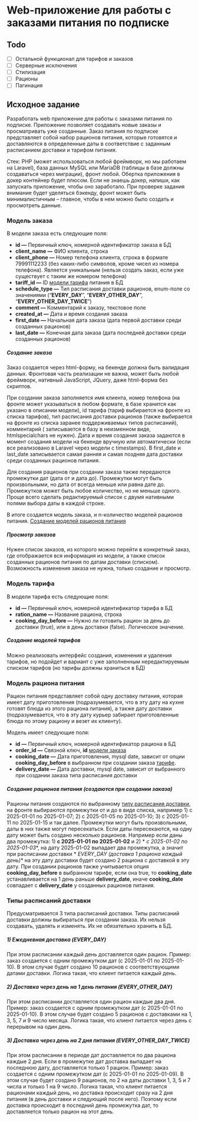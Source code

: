 # Web-приложение для работы с заказами питания по подписке

## Todo

- [ ] Остальной функционал для тарифов и заказов
- [ ] Серверные исключения
- [ ] Стилизация
- [ ] Рационы
- [ ] Пагинация

## Исходное задание

Разработать web приложение для работы с заказами питания по подписке. Приложение позволяет создавать новые заказы и
просматривать уже созданные. Заказ питания по подписке представляет собой набор рационов питания, которые готовятся и
доставляются в определенные даты в соответствие с заданным расписанием доставки и тарифом питания.

Стек: PHP (может использоваться любой фреймворк, но мы работаем на Laravel), база данных MySQL или MariaDB (таблицы в
базе должны создаваться через миграции), фронт любой. Обертка приложения в докер контейнер будет плюсом. Если не знаешь
докер, напиши, как запускать приложение, чтобы оно заработало.
При проверке задания внимание будет уделяться бэкенду, фронт может быть минималистичным – главное, чтобы в нем можно
было создать и просмотреть данные.

### <a name="_модель_зак"></a>Модель заказа

В модели заказа есть следующие поля:
- **id —** Первичный ключ, номерной идентификатор заказа в БД
- **client\_name —** ФИО клиента, строка
- **client\_phone —** Номер телефона клиента, строка в формате 79991112233 (без каких-либо символов, кроме чисел из номера телефона). Является уникальным (нельзя создать заказ, если уже существует с таким же номером телефона)
- **tariff\_id —** ID [модели тарифа](#_модель_тар) питания в БД
- **schedule\_type —** Тип расписания доставки рационов, enum-поле со значениями (“**EVERY\_DAY**”, “**EVERY\_OTHER\_DAY**”, “**EVERY\_OTHER\_DAY\_TWICE**”)
- **comment —** Комментарий к заказу, текстовое поле
- **created\_at —** Дата и время создания заказа
- **first\_date —** Начальная дата заказа (дата первой доставки среди созданных рационов)
- **last\_date —** Конечная дата заказа (дата последней доставки среди созданных рационов)

##### _Создание заказа_

Заказ создается через html-форму, на бекенде должна быть валидация данных. Фронтовая часть реализации не важна, может
быть любой фреймворк, нативный JavaScript, JQuery, даже html-форма без скриптов.

При создании заказа заполняется имя клиента, номер телефона (на фронте может указываться в любом формате, в базе
хранится как указано в описании модели), id тарифа (тариф выбирается на фронте из списка тарифов), тип расписания
доставки рационов (также выбирается на фронте из списка заранее поддерживаемых типов расписаний), комментарий (
записывается в базу в неизменном виде, htmlspecialchars не нужен). Дата и время создания заказа задаются в момент
создания модели на бекенде вручную или автоматически (если все реализовано в Laravel через модели с timestamps). В
first_date и last_date записывается самая ранняя и самая поздняя дата доставки среди созданных рационов питания.

Для создания рационов при создании заказа также передаются промежутки дат (дата от и дата до). Промежутки могут быть
произвольными, но дата от всегда меньше или равна дате до. Промежутков может быть любое количество, но не меньше одного.
Проще всего сделать редактируемый список с двумя нативными полями выбора даты в каждой строке.

В итоге создается модель заказа, и n-количество моделей рационов
питания. [Создание моделей рационов питания](#_создается_)

##### _Просмотр заказов_

Нужен список заказов, из которого можно перейти в конкретный заказ, где отображается вся информация из модели, а также
список созданных рационов питания по датам доставки (списком). Возможность изменения заказа не нужна, только создание и
просмотр.

### <a name="_модель_тар"></a>Модель тарифа

В модели тарифа есть следующие поля:
- **id —** Первичный ключ, номерной идентификатор тарифа в БД
- **ration_name —** Название рациона, строка
- **cooking_day_before —** Нужно ли готовить рацион за день до доставки (true), или в день доставки (false). Логическое
значение.

##### _Создание моделей тарифов_

Можно реализовать интерфейс создания, изменения и удаления тарифов, но подойдет и вариант с уже заполненным
нередактируемым списком тарифов (но тарифы должны храниться в БД)

### <a name="_модель_рац"></a>Модель рациона питания

Рацион питания представляет собой одну доставку питания, которая имеет дату приготовления (подразумевается, что в эту
дату на кухне готовят блюда из этого рациона питания), а также дату доставки (подразумевается, что в эту дату курьер
забирает приготовленные блюда по этому рациону и везет их клиенту).

Модель имеет следующие поля:
- **id —** Первичный ключ, номерной идентификатор рациона в БД
- **order_id —** Связной ключ, **id** [модели заказа](#_модель_зак)
- **cooking_date —** Дата приготовления, mysql date, зависит от опции **cooking_day_before** в выбранном при создании
заказа [тарифе](#_модель_тар).
- **delivery_date —** Дата доставки, mysql date, зависит от выбранного при создании заказа типа расписания доставки

##### <a name="_создается_"></a>_Создание рационов питания (создаются при создании заказа)_

Рационы питания создаются по выбранному [типу расписания доставки](#_типы_распи), на фронте выбираются промежутки от и
до в виде списка, например 1) с 2025-01-01 по 2025-01-07; 2) с 2025-01-05 по 2025-01-10; 3) с 2025-01-11 по 2025-01-15 и
так далее. Промежутки могут быть произвольными, даты в них также могут пересекаться. Если даты пересекаются, на одну
дату может быть создано несколько рационов. Например если даны два промежутка: 1) **с 2025-01-01 по 2025-01-02** и 2) *
*с 2025-01-02 по 2025-01-03**, на дату 2025-01-02 выпадает два промежутка, а значит при расписании доставки *
*EVERY_DAY (доставка 1 рациона каждый день)** на эту дату доставки будет создано 2 рациона с доставкой в эту дату. При
создании рационов также учитывается опция **cooking_day_before** в выбранном тарифе, если она true, то **cooking_date**
устанавливается на 1 день раньше **delivery_date**, иначе **cooking_date** совпадает с **delivery_date** у созданных
рационов питания.

### <a name="_типы_распи"></a>Типы расписаний доставки

Предусматривается 3 типа расписаний доставки. Типы расписаний доставки должны выбираться при создании заказа. Их нельзя
создавать, удалять и изменять. Их не обязательно хранить в БД.

##### _1) Ежедневная доставка (EVERY_DAY)_

При этом расписании каждый день доставляется один рацион. Пример: заказ создается с одним промежутком дат (с 2025-01-01
по 2025-01-10). В этом случае будет создано 10 рационов с соответствующими датами доставки. Логика такая, что клиент
питается каждый день.

##### _2) Доставка через день на 1 день питания (EVERY_OTHER_DAY)_

При этом расписании доставляется один рацион каждые два дня. Пример: заказ создается с одним промежутком дат (с
2025-01-01 по 2025-01-10). В этом случае будет создано 5 рационов с доставками на 1, 3, 5, 7 и 9 число месяца. Логика
такая, что клиент питается через день с перерывом на один день.

##### _3) Доставка через день на 2 дня питания (EVERY_OTHER_DAY_TWICE)_

При этом расписании в периоде дат доставляется по два рациона каждые 2 дня. Если в промежутке дат доставка выпадает на
последнюю дату, доставляется только 1 рацион. Пример: заказ создается с одним промежутком дат (с 2025-01-01 по
2025-01-09). В этом случае будет создано 9 рационов, по 2 на даты доставки 1, 3, 5 и 7 числа и только 1 на 9 число.
Логика такая, что клиент питается рационами каждый день, но доставка происходит сразу на 2 дня питания (в день доставки
и следующий после него). Поэтому если доставка происходит в последний день промежутка дат, то доставляется только рацион
на этот день.
